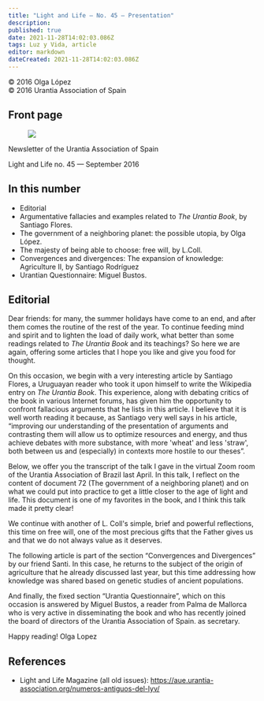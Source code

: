 ```yaml
---
title: "Light and Life — No. 45 — Presentation"
description: 
published: true
date: 2021-11-28T14:02:03.086Z
tags: Luz y Vida, article
editor: markdown
dateCreated: 2021-11-28T14:02:03.086Z
---
```


<p class="v-card v-sheet theme--light gray lighten-3 px-2">© 2016 Olga López<br>© 2016 Urantia Association of Spain</p>


## Front page

<figure id="Figure_1" class="image urantiapedia">
<img src="/image/article/Luz_y_Vida/LyV45/01.jpg">
</figure>

Newsletter of the Urantia Association of Spain

Light and Life no. 45 — September 2016

## In this number

- Editorial
- Argumentative fallacies and examples related to _The Urantia Book_, by Santiago Flores.
- The government of a neighboring planet: the possible utopia, by Olga López.
- The majesty of being able to choose: free will, by L.Coll.
- Convergences and divergences: The expansion of knowledge: Agriculture II, by Santiago Rodríguez
- Urantian Questionnaire: Miguel Bustos.


## Editorial

Dear friends: for many, the summer holidays have come to an end, and after them comes the routine of the rest of the year. To continue feeding mind and spirit and to lighten the load of daily work, what better than some readings related to _The Urantia Book_ and its teachings? So here we are again, offering some articles that I hope you like and give you food for thought.

On this occasion, we begin with a very interesting article by Santiago Flores, a Uruguayan reader who took it upon himself to write the Wikipedia entry on _The Urantia Book_. This experience, along with debating critics of the book in various Internet forums, has given him the opportunity to confront fallacious arguments that he lists in this article. I believe that it is well worth reading it because, as Santiago very well says in his article, “improving our understanding of the presentation of arguments and contrasting them will allow us to optimize resources and energy, and thus achieve debates with more substance, with more 'wheat' and less 'straw', both between us and (especially) in contexts more hostile to our theses”.

Below, we offer you the transcript of the talk I gave in the virtual Zoom room of the Urantia Association of Brazil last April. In this talk, I reflect on the content of document 72 (The government of a neighboring planet) and on what we could put into practice to get a little closer to the age of light and life. This document is one of my favorites in the book, and I think this talk made it pretty clear!

We continue with another of L. Coll's simple, brief and powerful reflections, this time on free will, one of the most precious gifts that the Father gives us and that we do not always value as it deserves.

The following article is part of the section “Convergences and Divergences” by our friend Santi. In this case, he returns to the subject of the origin of agriculture that he already discussed last year, but this time addressing how knowledge was shared based on genetic studies of ancient populations.

And finally, the fixed section “Urantia Questionnaire”, which on this occasion is answered by Miguel Bustos, a reader from Palma de Mallorca who is very active in disseminating the book and who has recently joined the board of directors of the Urantia Association of Spain. as secretary.

Happy reading!
Olga Lopez

## References

- Light and Life Magazine (all old issues): https://aue.urantia-association.org/numeros-antiguos-del-lyv/

